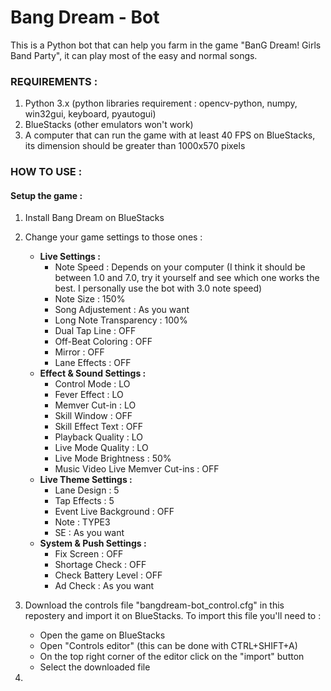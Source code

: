 # Bang Dream - Bot
This is a Python bot that can help you farm in the game "BanG Dream! Girls Band Party", it can play most of the easy and normal songs.

### REQUIREMENTS :
1. Python 3.x (python libraries requirement : opencv-python, numpy, win32gui, keyboard, pyautogui)
2. BlueStacks (other emulators won't work)
3. A computer that can run the game with at least 40 FPS on BlueStacks, its dimension should be greater than 1000x570 pixels

### HOW TO USE : 
#### Setup the game :
1. Install Bang Dream on BlueStacks

2. Change your game settings to those ones :
   - **Live Settings :**
     - Note Speed : Depends on your computer (I think it should be between 1.0 and 7.0, try it yourself and see which one works the best. I personally use the bot with 3.0 note speed)
     - Note Size : 150%
     - Song Adjustement : As you want
     - Long Note Transparency : 100%
     - Dual Tap Line : OFF
     - Off-Beat Coloring : OFF
     - Mirror : OFF
     - Lane Effects : OFF
   - **Effect & Sound Settings :**
     - Control Mode : LO
     - Fever Effect : LO
     - Memver Cut-in : LO
     - Skill Window : OFF
     - Skill Effect Text : OFF
     - Playback Quality : LO
     - Live Mode Quality : LO
     - Live Mode Brightness : 50%
     - Music Video Live Memver Cut-ins : OFF
   - **Live Theme Settings :**
     - Lane Design : 5
     - Tap Effects : 5
     - Event Live Background : OFF
     - Note : TYPE3
     - SE : As you want
   - **System & Push Settings :**
     - Fix Screen : OFF
     - Shortage Check : OFF
     - Check Battery Level : OFF
     - Ad Check : As you want
     
3. Download the controls file "bangdream-bot_control.cfg" in this repostery and import it on BlueStacks. To import this file you'll need to :
   - Open the game on BlueStacks
   - Open "Controls editor" (this can be done with CTRL+SHIFT+A)
   - On the top right corner of the editor click on the "import" button
   - Select the downloaded file
4.
     

